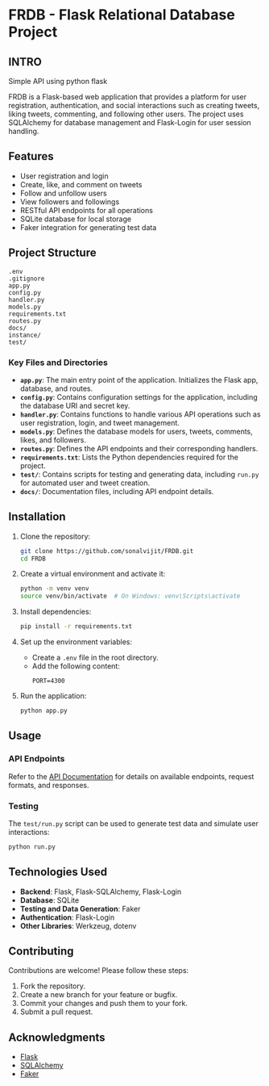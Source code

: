 # FRDB - Flask Relational Database Project

## INTRO

Simple API using python flask

FRDB is a Flask-based web application that provides a platform for user registration, authentication, and social interactions such as creating tweets, liking tweets, commenting, and following other users. The project uses SQLAlchemy for database management and Flask-Login for user session handling.

## Features

- User registration and login
- Create, like, and comment on tweets
- Follow and unfollow users
- View followers and followings
- RESTful API endpoints for all operations
- SQLite database for local storage
- Faker integration for generating test data

## Project Structure

```
.env
.gitignore
app.py
config.py
handler.py
models.py
requirements.txt
routes.py
docs/
instance/
test/
```

### Key Files and Directories

- **`app.py`**: The main entry point of the application. Initializes the Flask app, database, and routes.
- **`config.py`**: Contains configuration settings for the application, including the database URI and secret key.
- **`handler.py`**: Contains functions to handle various API operations such as user registration, login, and tweet management.
- **`models.py`**: Defines the database models for users, tweets, comments, likes, and followers.
- **`routes.py`**: Defines the API endpoints and their corresponding handlers.
- **`requirements.txt`**: Lists the Python dependencies required for the project.
- **`test/`**: Contains scripts for testing and generating data, including `run.py` for automated user and tweet creation.
- **`docs/`**: Documentation files, including API endpoint details.

## Installation

1. Clone the repository:
   ```bash
   git clone https://github.com/sonalvijit/FRDB.git
   cd FRDB
   ```

2. Create a virtual environment and activate it:
   ```bash
   python -m venv venv
   source venv/bin/activate  # On Windows: venv\Scripts\activate
   ```

3. Install dependencies:
   ```bash
   pip install -r requirements.txt
   ```

4. Set up the environment variables:
   - Create a `.env` file in the root directory.
   - Add the following content:
     ```
     PORT=4300
     ```

5. Run the application:
   ```bash
   python app.py
   ```

## Usage

### API Endpoints

Refer to the [API Documentation](docs/api/endpoints.md) for details on available endpoints, request formats, and responses.

### Testing

The `test/run.py` script can be used to generate test data and simulate user interactions:
```bash
python run.py
```

## Technologies Used

- **Backend**: Flask, Flask-SQLAlchemy, Flask-Login
- **Database**: SQLite
- **Testing and Data Generation**: Faker
- **Authentication**: Flask-Login
- **Other Libraries**: Werkzeug, dotenv

## Contributing

Contributions are welcome! Please follow these steps:

1. Fork the repository.
2. Create a new branch for your feature or bugfix.
3. Commit your changes and push them to your fork.
4. Submit a pull request.

## Acknowledgments

- [Flask](https://flask.palletsprojects.com/)
- [SQLAlchemy](https://www.sqlalchemy.org/)
- [Faker](https://faker.readthedocs.io/)
